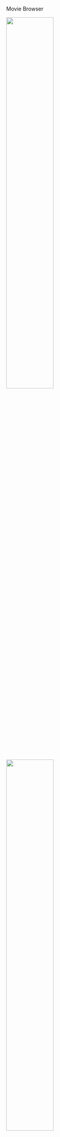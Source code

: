 Movie Browser

<img src="https://user-images.githubusercontent.com/77917227/135531704-bd586301-ee15-4a57-91b6-7412f1d2274d.PNG" width=50% height=50%>

<img src="https://user-images.githubusercontent.com/77917227/135531716-eb537255-cd0a-45fa-b2b9-2c6976fc95c9.PNG" width=50% height=50%>


